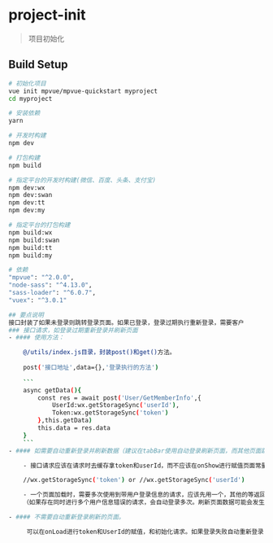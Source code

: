 # project-init

> 项目初始化

## Build Setup

``` bash
# 初始化项目
vue init mpvue/mpvue-quickstart myproject
cd myproject

# 安装依赖
yarn

# 开发时构建
npm dev

# 打包构建
npm build

# 指定平台的开发时构建(微信、百度、头条、支付宝)
npm dev:wx
npm dev:swan
npm dev:tt
npm dev:my

# 指定平台的打包构建
npm build:wx
npm build:swan
npm build:tt
npm build:my

# 依赖
"mpvue": "^2.0.0",
"node-sass": "^4.13.0",
"sass-loader": "^6.0.7",
"vuex": "^3.0.1"

## 要点说明
接口封装了如果未登录则跳转登录页面。如果已登录，登录过期执行重新登录，需要客户
### 接口请求，如登录过期重新登录并刷新页面
- #### 使用方法：

    @/utils/index.js目录，封装post()和get()方法。
    
    post('接口地址',data={},'登录执行的方法')
    
    ```
    async getData(){
        const res = await post('User/GetMemberInfo',{
            UserId:wx.getStorageSync('userId'),
            Token:wx.getStorageSync('token')
        },this.getData)
        this.data = res.data
    }
    ```
- #### 如需要自动重新登录并刷新数据（建议在tabBar使用自动登录刷新页面，而其他页面跳转登录页）：

    - 接口请求应该在请求时去缓存拿token和userId，而不应该在onShow进行赋值页面常量。

    //wx.getStorageSync('token') or //wx.getStorageSync('userId')

    - 一个页面加载时，需要多次使用到带用户登录信息的请求，应该先用一个，其他的等返回后再执行请求。
    （如果存在同时进行多个用户信息错误的请求，会自动登录多次。刷新页面数据可能会发生不可预料的bug

- #### 不需要自动重新登录刷新的页面。

     可以在onLoad进行token和UserId的赋值，和初始化请求。如果登录失败自动重新登录，手动进行页面刷新就可以了